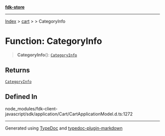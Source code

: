 [**fdk-store**](../../../README.md)
***

[Index](../../../API.md) > [cart](../../README.md) > [<internal>](../README.md) > CategoryInfo

# Function: CategoryInfo

> **CategoryInfo**(): [`CategoryInfo`](../type-aliases/type-alias.CategoryInfo.md)

## Returns

[`CategoryInfo`](../type-aliases/type-alias.CategoryInfo.md)

## Defined In

node\_modules/fdk-client-javascript/sdk/application/Cart/CartApplicationModel.d.ts:1272

***
Generated using [TypeDoc](https://typedoc.org/) and [typedoc-plugin-markdown](https://www.npmjs.com/package/typedoc-plugin-markdown)
